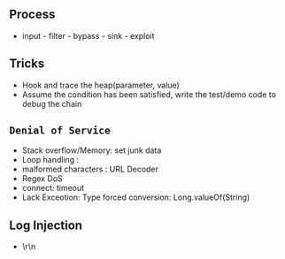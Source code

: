 ## Process
- input - filter - bypass - sink - exploit

## Tricks
- Hook and trace the heap(parameter, value)
- Assume the condition has been satisfied, write the test/demo code to debug the chain

## `Denial of Service`
- Stack overflow/Memory: set junk data
- Loop handling : 
- malformed characters : URL Decoder
- Regex DoS
- connect: timeout 
- Lack Exceotion: Type forced conversion: Long.valueOf(String)

## Log Injection
- \r\n
